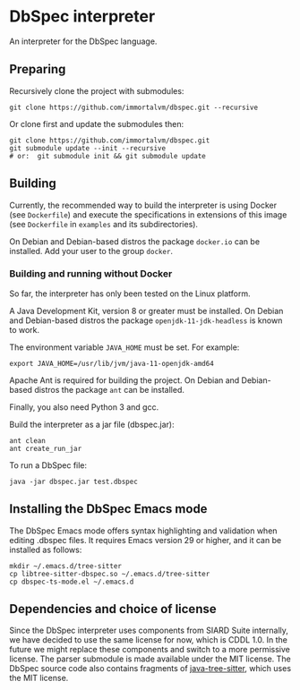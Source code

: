 # DbSpec interpreter

An interpreter for the DbSpec language.

## Preparing

Recursively clone the project with submodules:

```shell
git clone https://github.com/immortalvm/dbspec.git --recursive
```

Or clone first and update the submodules then:

```shell
git clone https://github.com/immortalvm/dbspec.git
git submodule update --init --recursive
# or:  git submodule init && git submodule update
```

## Building

Currently, the recommended way to build the interpreter is using Docker (see ```Dockerfile```)
and execute the specifications in extensions of this image (see ```Dockerfile``` in ```examples``` and its subdirectories).

On Debian and Debian-based distros the package ```docker.io``` can be installed.
Add your user to the group ```docker```.


### Building and running without Docker

So far, the interpreter has only been tested on the Linux platform.

A Java Development Kit, version 8 or greater must be installed.
On Debian and Debian-based distros the package ```openjdk-11-jdk-headless``` is known to work.

The environment variable ```JAVA_HOME``` must be set.
For example:

```shell
export JAVA_HOME=/usr/lib/jvm/java-11-openjdk-amd64
```

Apache Ant is required for building the project.
On Debian and Debian-based distros the package ```ant``` can be installed.

Finally, you also need Python 3 and gcc.

Build the interpreter as a jar file (dbspec.jar):

```shell
ant clean
ant create_run_jar
```

To run a DbSpec file:

```shell
java -jar dbspec.jar test.dbspec
```


## Installing the DbSpec Emacs mode

The DbSpec Emacs mode offers syntax highlighting and validation when editing .dbspec files.
It requires Emacs version 29 or higher, and it can be installed as follows:

```shell
mkdir ~/.emacs.d/tree-sitter
cp libtree-sitter-dbspec.so ~/.emacs.d/tree-sitter
cp dbspec-ts-mode.el ~/.emacs.d
```


## Dependencies and choice of license

Since the DbSpec interpreter uses components from SIARD Suite internally,
we have decided to use the same license for now, which is CDDL 1.0.
In the future we might replace these components and switch to a more permissive license.
The parser submodule is made available under the MIT license.
The DbSpec source code also contains fragments of
[java-tree-sitter](https://github.com/serenadeai/java-tree-sitter),
which uses the MIT license.
